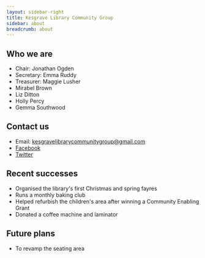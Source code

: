 ```yaml
---
layout: sidebar-right
title: Kesgrave Library Community Group
sidebar: about
breadcrumb: about
---
```

## Who we are

* Chair: Jonathan Ogden
* Secretary: Emma Ruddy
* Treasurer: Maggie Lusher
* Mirabel Brown
* Liz Ditton
* Holly Percy
* Gemma Southwood

## Contact us

* Email: kesgravelibrarycommunitygroup@gmail.com
* [Facebook](http://www.facebook.com/Kesgravelibrary)
* [Twitter](http://twitter.com/klcgroup)

## Recent successes

* Organised the library's first Christmas and spring fayres
* Runs a monthly baking club
* Helped refurbish the children's area after winning a Community Enabling Grant
* Donated a coffee machine and laminator

## Future plans

* To revamp the seating area
